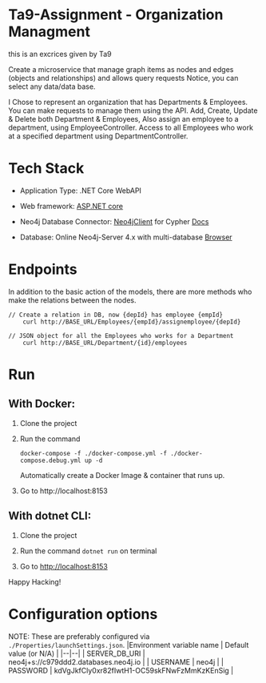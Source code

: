 # Ta9-Assignment - Organization Managment 

this is an excrices given by Ta9

Create a microservice that manage graph items as nodes and edges (objects and relationships) and allows query requests
Notice, you can select any data/data base.

I Chose to represent an organization that has Departments & Employees. 
You can make requests to manage them using the API.
Add, Create, Update & Delete both Department & Employees,
Also assign an employee to a department, using EmployeeController. Access to all Employees who work at a specified department using DepartmentController.

# Tech Stack
-   Application Type: .NET Core WebAPI
    
-   Web framework:  [ASP.NET core](https://docs.microsoft.com/en-us/aspnet/core/?view=aspnetcore-6.0)
    
-   Neo4j Database Connector:  [Neo4jClient](https://github.com/DotNet4Neo4j/Neo4jClient)  for Cypher  [Docs](https://neo4j.com/developer/dotnet/)
    
-   Database: Online Neo4j-Server 4.x with multi-database [Browser](https://browser.neo4j.io/) 

# Endpoints
 In addition to the basic action of the models, there are more methods who make the relations between the nodes.

    
    // Create a relation in DB, now {depId} has employee {empId} 
        curl http://BASE_URL/Employees/{empId}/assignemployee/{depId}
    
    // JSON object for all the Employees who works for a Department 
        curl http://BASE_URL/Department/{id}/employees

 

# Run

## With Docker:

 1. Clone the project
 2. Run the command

		
		docker-compose -f ./docker-compose.yml -f ./docker-compose.debug.yml up -d
	Automatically  create a Docker Image & container that runs up.
		
3. Go to http://localhost:8153

## With dotnet CLI:

1. Clone the project

2. Run the command   `dotnet run` on terminal

3. Go to  [http://localhost:8153](http://localhost:8153/)

Happy Hacking!

# Configuration options

NOTE: These are preferably configured via `./Properties/launchSettings.json`.
|Environment variable name  | Default value (or N/A) |
|--|--|
| SERVER_DB_URI | neo4j+s://c979ddd2.databases.neo4j.io |
| USERNAME | neo4j |
| PASSWORD | kdVgJkfCly0xr82fIwtH1-OC59skFNwFzMmKzKEnSig |

